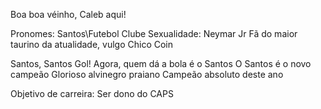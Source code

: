 Boa boa véinho, Caleb aqui!

Pronomes: Santos\Futebol Clube
Sexualidade: Neymar Jr
Fã do maior taurino da atualidade, vulgo Chico Coin


Santos, Santos
Gol!
Agora, quem dá a bola é o Santos
O Santos é o novo campeão
Glorioso alvinegro praiano
Campeão absoluto deste ano

Objetivo de carreira: Ser dono do CAPS
